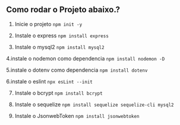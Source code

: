 ## Como rodar o Projeto abaixo.?

1. Inicie o projeto
    `npm init -y`

2. Instale o express
    `npm install express`

3. Instale o mysql2
    `npm install mysql2`

4.instale o nodemon como dependencia
    `npm install nodemon -D`

5.instale o dotenv como dependencia
    `npm install dotenv`

6.instale o eslint
    `npx esLint --init`

7. Instale o bcrypt
    `npm install bcrypt`

8. Instale o sequelize 
    `npm install sequelize sequelize-cli mysql2`

9. Instale o JsonwebToken
    `npm install jsonwebtoken`